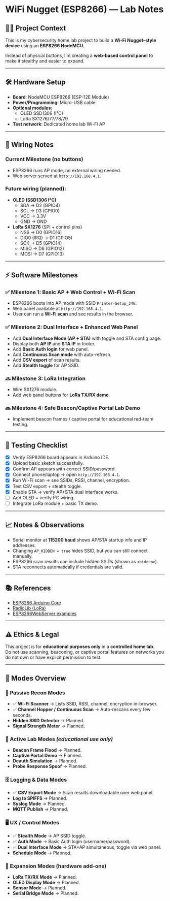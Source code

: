 # WiFi Nugget (ESP8266) — Lab Notes

## 🧑‍💻 Project Context
This is my cybersecurity home lab project to build a **Wi-Fi Nugget–style device** using an **ESP8266 NodeMCU**.  

Instead of physical buttons, I’m creating a **web-based control panel** to make it stealthy and easier to expand.

---

## 🛠️ Hardware Setup
- **Board**: NodeMCU ESP8266 (ESP-12E Module)
- **Power/Programming**: Micro-USB cable
- **Optional modules**:
  - OLED SSD1306 (I²C)
  - LoRa SX1276/77/78/79
- **Test network**: Dedicated home lab Wi-Fi AP

---

## 🔌 Wiring Notes
### Current Milestone (no buttons)
- ESP8266 runs AP mode, no external wiring needed.
- Web server served at `http://192.168.4.1`.

### Future wiring (planned):
- **OLED (SSD1306 I²C)**  
  - SDA → D2 (GPIO4)  
  - SCL → D3 (GPIO0)  
  - VCC → 3.3V  
  - GND → GND  
- **LoRa SX1276** (SPI + control pins)  
  - NSS → D0 (GPIO16)  
  - DIO0 (IRQ) → D1 (GPIO5)  
  - SCK → D5 (GPIO14)  
  - MISO → D6 (GPIO12)  
  - MOSI → D7 (GPIO13)  

---

## ⚡ Software Milestones

### ✅ Milestone 1: Basic AP + Web Control + Wi-Fi Scan
- ESP8266 boots into AP mode with SSID `Printer-Setup_24G`.
- Web panel available at `http://192.168.4.1`.
- User can run a **Wi-Fi scan** and see results in the browser.

### ✅ Milestone 2: Dual Interface + Enhanced Web Panel
- Add **Dual Interface Mode (AP + STA)** with toggle and STA config page.
- Display both **AP IP** and **STA IP** in footer.
- Add **Basic Auth login** for web panel.
- Add **Continuous Scan mode** with auto-refresh.
- Add **CSV export** of scan results.
- Add **Stealth toggle** for AP SSID.

### 🔜 Milestone 3: LoRa Integration
- Wire SX1276 module.
- Add web panel buttons for **LoRa TX/RX demo**.

### 🔜 Milestone 4: Safe Beacon/Captive Portal Lab Demo
- Implement beacon frames / captive portal for educational red-team testing.

---

## 🧪 Testing Checklist
- [x] Verify ESP8266 board appears in Arduino IDE.  
- [x] Upload basic sketch successfully.  
- [x] Confirm AP appears with correct SSID/password.  
- [x] Connect phone/laptop → open `http://192.168.4.1`.  
- [x] Run Wi-Fi scan → see SSIDs, RSSI, channel, encryption.  
- [x] Test CSV export + stealth toggle.  
- [x] Enable STA → verify AP+STA dual interface works.  
- [ ] Add OLED + verify I²C wiring.  
- [ ] Integrate LoRa module + basic TX demo.  

---

## 📈 Notes & Observations
- Serial monitor at **115200 baud** shows AP/STA startup info and IP addresses.
- Changing `AP_HIDDEN = true` hides SSID, but you can still connect manually.
- ESP8266 scan results can include hidden SSIDs (shown as `<hidden>`).
- STA reconnects automatically if credentials are valid.

---

## 📚 References
- [ESP8266 Arduino Core](https://github.com/esp8266/Arduino)
- [RadioLib (LoRa)](https://github.com/jgromes/RadioLib)
- [ESP8266WebServer examples](https://github.com/esp8266/Arduino/tree/master/libraries/ESP8266WebServer/examples)

---

## ⚠️ Ethics & Legal
This project is for **educational purposes only** in a **controlled home lab**.  
Do not use scanning, beaconing, or captive portal features on networks you do not own or have explicit permission to test.

---

## 🧩 Modes Overview

### 🔎 Passive Recon Modes
- ✅ **Wi-Fi Scanner** → Lists SSID, RSSI, channel, encryption in-browser.
- ✅ **Channel Hopper / Continuous Scan** → Auto-rescans every few seconds.
- **Hidden SSID Detector** → Planned.
- **Signal Strength Meter** → Planned.

### 📡 Active Lab Modes *(educational use only)*
- **Beacon Frame Flood** → Planned.
- **Captive Portal Demo** → Planned.
- **Deauth Simulation** → Planned.
- **Probe Response Spoof** → Planned.

### 🗄️ Logging & Data Modes
- ✅ **CSV Export Mode** → Scan results downloadable over web panel.
- **Log to SPIFFS** → Planned.
- **Syslog Mode** → Planned.
- **MQTT Publish** → Planned.

### 🖥️ UX / Control Modes
- ✅ **Stealth Mode** → AP SSID toggle.
- ✅ **Auth Mode** → Basic Auth login (username/password).
- ✅ **Dual Interface Mode** → STA+AP simultaneous, toggle via web panel.
- **Schedule Mode** → Planned.

### 📶 Expansion Modes (hardware add-ons)
- **LoRa TX/RX Mode** → Planned.
- **OLED Display Mode** → Planned.
- **Sensor Mode** → Planned.
- **Serial Bridge Mode** → Planned.